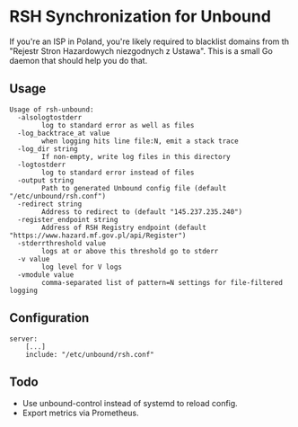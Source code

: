 RSH Synchronization for Unbound
===============================

If you're an ISP in Poland, you're likely required to blacklist domains from th
"Rejestr Stron Hazardowych niezgodnych z Ustawa". This is a small Go daemon that
should help you do that.

Usage
-----

    Usage of rsh-unbound:
      -alsologtostderr
        	log to standard error as well as files
      -log_backtrace_at value
        	when logging hits line file:N, emit a stack trace
      -log_dir string
        	If non-empty, write log files in this directory
      -logtostderr
        	log to standard error instead of files
      -output string
        	Path to generated Unbound config file (default "/etc/unbound/rsh.conf")
      -redirect string
        	Address to redirect to (default "145.237.235.240")
      -register_endpoint string
        	Address of RSH Registry endpoint (default "https://www.hazard.mf.gov.pl/api/Register")
      -stderrthreshold value
        	logs at or above this threshold go to stderr
      -v value
        	log level for V logs
      -vmodule value
        	comma-separated list of pattern=N settings for file-filtered logging

Configuration
-------------

    server:
        [...]
        include: "/etc/unbound/rsh.conf"

Todo
----

 - Use unbound-control instead of systemd to reload config.
 - Export metrics via Prometheus.


